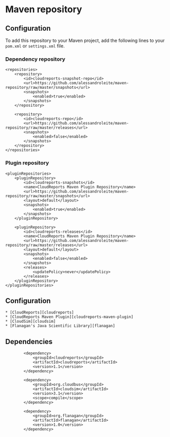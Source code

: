 Maven repository
================

Configuration
-------------

To add this repository to your Maven project, add the following lines to your `pom.xml` or `settings.xml` file.

### Dependency repository

	<repositories>
		<repository>
			<id>cloudreports-snapshot-repo</id>
			<url>https://github.com/alessandroleite/maven-repository/raw/master/snapshots</url>
			<snapshots>
				<enabled>true</enabled>
			</snapshots>
		</repository>

		<repository>
			<id>cloudreports-repo</id>
			<url>https://github.com/alessandroleite/maven-repository/raw/master/releases</url>
			<snapshots>
				<enabled>false</enabled>
			</snapshots>
		</repository>
	</repositories>
	
### Plugin repository

	<pluginRepositories>
		<pluginRepository>
			<id>cloudreports-snapshots</id>
			<name>CloudReports Maven Plugin Repository</name>
			<url>https://github.com/alessandroleite/maven-repository/raw/master/snapshots</url>
			<layout>default</layout>
			<snapshots>
				<enabled>true</enabled>
			</snapshots>
		</pluginRepository>

		<pluginRepository>
			<id>cloudreports-releases</id>
			<name>CloudReports Maven Plugin Repository</name>
			<url>https://github.com/alessandroleite/maven-repository/raw/master/releases</url>
			<layout>default</layout>
			<snapshots>
				<enabled>false</enabled>
			</snapshots>
			<releases>
				<updatePolicy>never</updatePolicy>
			</releases>
		</pluginRepository>
	</pluginRepositories>
	
	
Configuration
-------------

	* [CloudReports][cloudreports]
	* [CloudReports Maven Plugin][cloudreports-maven-plugin]
	* [CloudSim][cloudsim]
	* [Flanagan's Java Scientific Library][flanagan]


Dependencies
-------------

			<dependency>
				<groupId>cloudreports</groupId>
				<artifactId>cloudreports</artifactId>
				<version>1.1</version>				
			</dependency>
			
			<dependency>
				<groupId>org.cloudbus</groupId>
				<artifactId>cloudsim</artifactId>
				<version>3.1</version>
				<scope>compile</scope>
			</dependency>
			
			<dependency>
			    <groupId>org.flanagan</groupId>
			    <artifactId>flanagan</artifactId>
			    <version>1.0</version>
			</dependency>							
			
[cloudreports]:https://github.com/thiagotts/CloudReports/
[cloudreports-maven-plugin]:https://github.com/alessandroleite/cloudreports-maven-plugin
[cloudsim]:http://www.cloudbus.org/cloudsim/
[flanagan]:http://www.ee.ucl.ac.uk/~mflanaga/java/